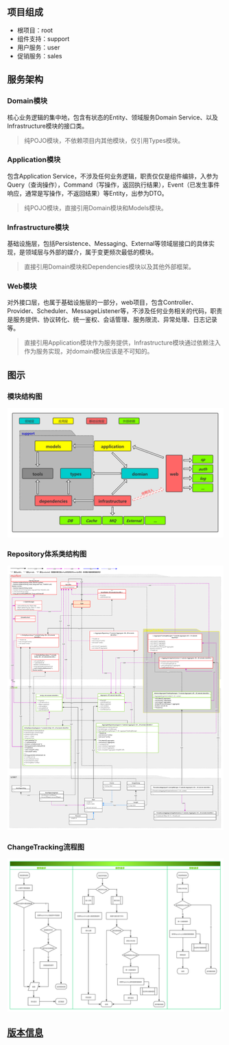## 项目组成

- 根项目：root
- 组件支持：support
- 用户服务：user
- 促销服务：sales

## 服务架构

### Domain模块

核心业务逻辑的集中地，包含有状态的Entity、领域服务Domain Service、以及Infrastructure模块的接口类。
  
> 纯POJO模块，不依赖项目内其他模块，仅引用Types模块。

### Application模块

包含Application Service，不涉及任何业务逻辑，职责仅仅是组件编排，入参为Query（查询操作），Command（写操作，返回执行结果），Event（已发生事件响应，通常是写操作，不返回结果）等Entity，出参为DTO。
  
> 纯POJO模块，直接引用Domain模块和Models模块。

### Infrastructure模块

基础设施层，包括Persistence、Messaging、External等领域层接口的具体实现，是领域层与外部的媒介，属于变更频次最低的模块。

> 直接引用Domain模块和Dependencies模块以及其他外部框架。

### Web模块

对外接口层，也属于基础设施层的一部分，web项目，包含Controller、Provider、Scheduler、MessageListener等，不涉及任何业务相关的代码，职责是服务提供、协议转化、统一鉴权、会话管理、服务限流、异常处理、日志记录等。

> 直接引用Application模块作为服务提供，Infrastructure模块通过依赖注入作为服务实现，对domain模块应该是不可知的。

## 图示

### 模块结构图

![](/files/module_struct.png)

### Repository体系类结构图

![](/files/repository_struct.png)

### ChangeTracking流程图

![](/files/change_tracking_flow.png)

## [版本信息](/version_info.md)
